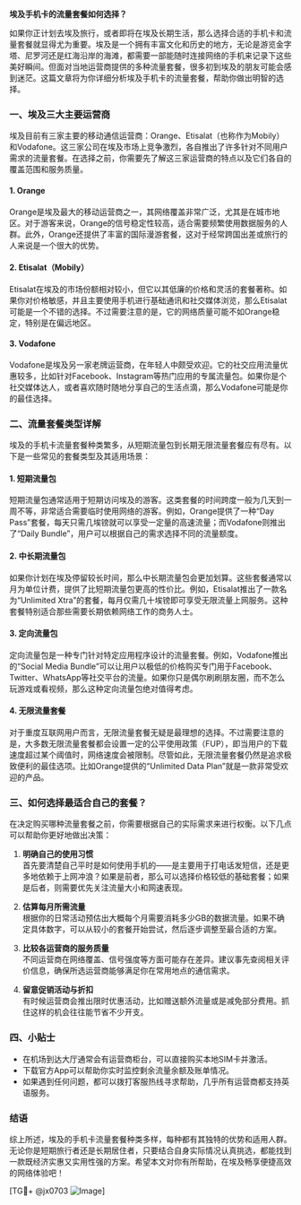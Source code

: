 **埃及手机卡的流量套餐如何选择？**

如果你正计划去埃及旅行，或者即将在埃及长期生活，那么选择合适的手机卡和流量套餐就显得尤为重要。埃及是一个拥有丰富文化和历史的地方，无论是游览金字塔、尼罗河还是红海沿岸的海滩，都需要一部能随时连接网络的手机来记录下这些美好瞬间。但面对当地运营商提供的多种流量套餐，很多初到埃及的朋友可能会感到迷茫。这篇文章将为你详细分析埃及手机卡的流量套餐，帮助你做出明智的选择。

### 一、埃及三大主要运营商

埃及目前有三家主要的移动通信运营商：Orange、Etisalat（也称作为Mobily）和Vodafone。这三家公司在埃及市场上竞争激烈，各自推出了许多针对不同用户需求的流量套餐。在选择之前，你需要先了解这三家运营商的特点以及它们各自的覆盖范围和服务质量。

#### 1. Orange
Orange是埃及最大的移动运营商之一，其网络覆盖非常广泛，尤其是在城市地区。对于游客来说，Orange的信号稳定性较高，适合需要频繁使用数据服务的人群。此外，Orange还提供了丰富的国际漫游套餐，这对于经常跨国出差或旅行的人来说是一个很大的优势。

#### 2. Etisalat（Mobily）
Etisalat在埃及的市场份额相对较小，但它以其低廉的价格和灵活的套餐著称。如果你对价格敏感，并且主要使用手机进行基础通讯和社交媒体浏览，那么Etisalat可能是一个不错的选择。不过需要注意的是，它的网络质量可能不如Orange稳定，特别是在偏远地区。

#### 3. Vodafone
Vodafone是埃及另一家老牌运营商，在年轻人中颇受欢迎。它的社交应用流量优惠较多，比如针对Facebook、Instagram等热门应用的专属流量包。如果你是个社交媒体达人，或者喜欢随时随地分享自己的生活点滴，那么Vodafone可能是你的最佳选择。

### 二、流量套餐类型详解

埃及的手机卡流量套餐种类繁多，从短期流量包到长期无限流量套餐应有尽有。以下是一些常见的套餐类型及其适用场景：

#### 1. 短期流量包
短期流量包通常适用于短期访问埃及的游客。这类套餐的时间跨度一般为几天到一周不等，非常适合需要临时使用网络的游客。例如，Orange提供了一种“Day Pass”套餐，每天只需几埃镑就可以享受一定量的高速流量；而Vodafone则推出了“Daily Bundle”，用户可以根据自己的需求选择不同的流量额度。

#### 2. 中长期流量包
如果你计划在埃及停留较长时间，那么中长期流量包会更加划算。这些套餐通常以月为单位计费，提供了比短期流量包更高的性价比。例如，Etisalat推出了一款名为“Unlimited Xtra”的套餐，每月仅需几十埃镑即可享受无限流量上网服务。这种套餐特别适合那些需要长期依赖网络工作的商务人士。

#### 3. 定向流量包
定向流量包是一种专门针对特定应用程序设计的流量套餐。例如，Vodafone推出的“Social Media Bundle”可以让用户以极低的价格购买专门用于Facebook、Twitter、WhatsApp等社交平台的流量。如果你只是偶尔刷刷朋友圈，而不怎么玩游戏或看视频，那么这种定向流量包绝对值得考虑。

#### 4. 无限流量套餐
对于重度互联网用户而言，无限流量套餐无疑是最理想的选择。不过需要注意的是，大多数无限流量套餐都会设置一定的公平使用政策（FUP），即当用户的下载速度超过某个阈值时，网络速度会被限制。尽管如此，无限流量套餐仍然是追求极致便利的最佳选项。比如Orange提供的“Unlimited Data Plan”就是一款非常受欢迎的产品。

### 三、如何选择最适合自己的套餐？

在决定购买哪种流量套餐之前，你需要根据自己的实际需求来进行权衡。以下几点可以帮助你更好地做出决策：

1. **明确自己的使用习惯**  
   首先要清楚自己平时是如何使用手机的——是主要用于打电话发短信，还是更多地依赖于上网冲浪？如果是前者，那么可以选择价格较低的基础套餐；如果是后者，则需要优先关注流量大小和网速表现。

2. **估算每月所需流量**  
   根据你的日常活动预估出大概每个月需要消耗多少GB的数据流量。如果不确定具体数字，可以从较小的套餐开始尝试，然后逐步调整至最合适的方案。

3. **比较各运营商的服务质量**  
   不同运营商在网络覆盖、信号强度等方面可能存在差异。建议事先查阅相关评价信息，确保所选运营商能够满足你在常用地点的通信需求。

4. **留意促销活动与折扣**  
   有时候运营商会推出限时优惠活动，比如赠送额外流量或是减免部分费用。抓住这样的机会往往能节省不少开支。

### 四、小贴士

- 在机场到达大厅通常会有运营商柜台，可以直接购买本地SIM卡并激活。
- 下载官方App可以帮助你实时监控剩余流量余额及账单情况。
- 如果遇到任何问题，都可以拨打客服热线寻求帮助，几乎所有运营商都支持英语服务。

### 结语

综上所述，埃及的手机卡流量套餐种类多样，每种都有其独特的优势和适用人群。无论你是短期旅行者还是长期居住者，只要结合自身实际情况认真挑选，都能找到一款既经济实惠又实用性强的方案。希望本文对你有所帮助，在埃及畅享便捷高效的网络体验吧！

[TG💪+ @jx0703 ![Image](https://github.com/user-attachments/assets/dbca1d08-cadb-493c-b0ec-ad6f7a83f270)]